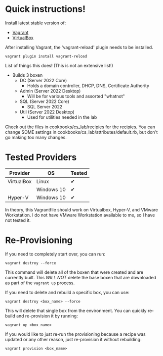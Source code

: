 # Quick instructions!

Install latest stable version of:
- [Vagrant](https://vagrantup.com)
- [VirtualBox](https://virtualbox.org)

After installing Vagrant, the 'vagrant-reload' plugin needs to be installed.

```
vagrant plugin install vagrant-reload
```

List of things this does! (This is not an extensive list!)
- Builds 3 boxen
  - DC (Server 2022 Core)
    - Holds a domain controller, DHCP, DNS, Certificate Authority
  - Admin (Server 2022 Desktop)
    - Will be for various tools and assorted "whatnot"
  - SQL (Server 2022 Core)
    - SQL Server 2022
  - Util (Server 2022 Desktop)
    - Used for utilities needed in the lab
	
Check out the files in cookbooks/cs_lab/recipies for the recipies. You can change SOME settings in cookbooks/cs_lab/attributes/default.rb, but don't go making too many changes.

# Tested Providers
| Provider | OS | Tested |
| ---------|----|--------|
| VirtualBox | Linux | ✔ |
| | Windows 10 |  ✔ |
| Hyper-V | Windows 10 | ✔ |

In theory, this Vagrantfile should work on Virtualbox, Hyper-V, and VMware Workstation. I do not have VMware Workstation available to me, so I have not tested it.


# Re-Provisioning
If you need to completely start over, you can run:
```
vagrant destroy --force
```
This command will delete all of the boxen that were created and are currently built. This *WILL NOT* delete the base boxen that are downloaded as part of the `vagrant up` process.

If you need to delete and rebuild a specific box, you can use:
```
vagrant destroy <box_name> --force
```
This will delete that single box from the environment. You can quickly re-build and re-provision it by running:
```
vagrant up <box_name>
```

If you would like to just re-run the provisioning because a recipe was updated or any other reason, just re-provision it without rebuilding:
```
vagrant provision <box_name>
```